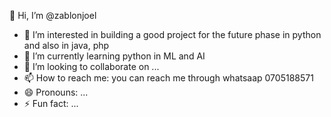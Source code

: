 👋 Hi, I’m @zablonjoel
- 👀 I’m interested in building a good project for the future phase in python and also in java, php
- 🌱 I’m currently learning python in ML and AI
- 💞️ I’m looking to collaborate on ...
- 📫 How to reach me: you can reach me through whatsaap 0705188571
- 😄 Pronouns: ...
- ⚡ Fun fact: ...

<!---
zablonjoel/zablonjoel is a ✨ special ✨ repository because its `README.md` (this file) appears on your GitHub profile.
You can click the Preview link to take a look at your changes.
--->
